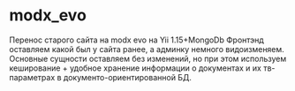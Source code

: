 modx_evo
========
Перенос старого сайта на modx evo на Yii 1.15+MongoDb
Фронтэнд оставляем какой был у сайта ранее, а админку немного видоизменяем.
Основные сущности оставляем без изменений, но при этом используем кеширование + удобное хранение информации о 
документах и их тв-параметрах в документо-ориентированной БД.
